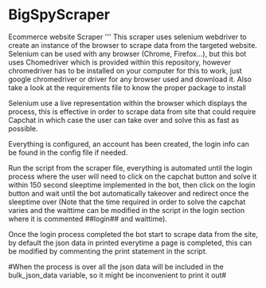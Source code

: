 # BigSpyScraper
Ecommerce website Scraper 
'''
This scraper uses selenium webdriver to create an instance of the browser to scrape data from the targeted website.
Selenium can be used with any browser (Chrome, Firefox...), but this bot uses Chomedriver which is provided within this repository, however chromedriver has to be installed on your computer for this to work, just google chromedriver or driver for any browser used and download it.
Also take a look at the requirements file to know the proper package to install

Selenium use a live representation within the browser which displays the process, this is effective in order to scrape data from site that could require Capchat in which case the user can take over and solve this as fast as possible.

Everything is configured, an account has been created, the login info can be found in the config file if needed.

Run the script from the scraper file, everything is automated until the login process where the user will need to click on the capchat button and solve it within 150 second sleeptime implemented in the bot, then click on the login button and wait until the bot automatically takeover and redirect once the sleeptime over (Note that the time required in order to solve the capchat varies and the waittime can be modified in the script in the login section where it is commented ##login## and waittime).

Once the login process completed the bot start to scrape data from the site, by default the json data in printed everytime a page is completed, this can be modified by commenting the print statement in the script.

#When the process is over all the json data will be included in the bulk_json_data variable, so it might be inconvenient to print it out# 
